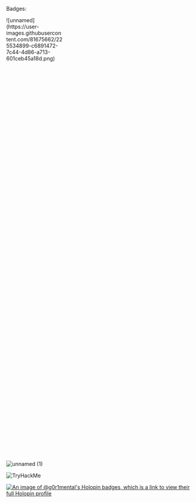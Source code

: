 Badges:

<div style="width: 30%; height: 30%">
  ![unnamed](https://user-images.githubusercontent.com/81675662/225534899-c6891472-7c44-4d86-a713-601ceb45a18d.png)
</div>



![unnamed (1)](https://user-images.githubusercontent.com/81675662/225535180-7d8a9e2f-8371-4f28-abe1-b15429a0d095.png)


<img src="https://tryhackme-badges.s3.amazonaws.com/g0r1mental.png" alt="TryHackMe">

[![An image of @g0r1mental's Holopin badges, which is a link to view their full Holopin profile](https://holopin.me/g0r1mental)](https://holopin.io/@g0r1mental)
